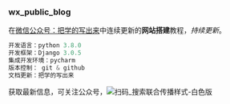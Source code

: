 ### wx_public_blog

在[微信公众号：把学的写出来](https://mp.weixin.qq.com/s?__biz=MzU1MTY1MTcyOQ==&mid=2247484302&idx=1&sn=d0f640a8948cd80d96ccf45f44041680&chksm=fb8f5370ccf8da66de24fa1fb4a878fa494d73d393664a0dd116e5c6158228948a29748c7d6d&token=720448054&lang=zh_CN#rd)中连续更新的**网站搭建**教程，*持续更新*。

```python
开发语言：python 3.8.0
开发框架：Django 3.0.5
集成开发环境：pycharm
版本控制： git & github
文档更新：把学的写出来
```

获取最新信息，可关注公众号，![扫码_搜索联合传播样式-白色版](https://pic.downk.cc/item/5f0feb8914195aa5948d1779.jpg)
